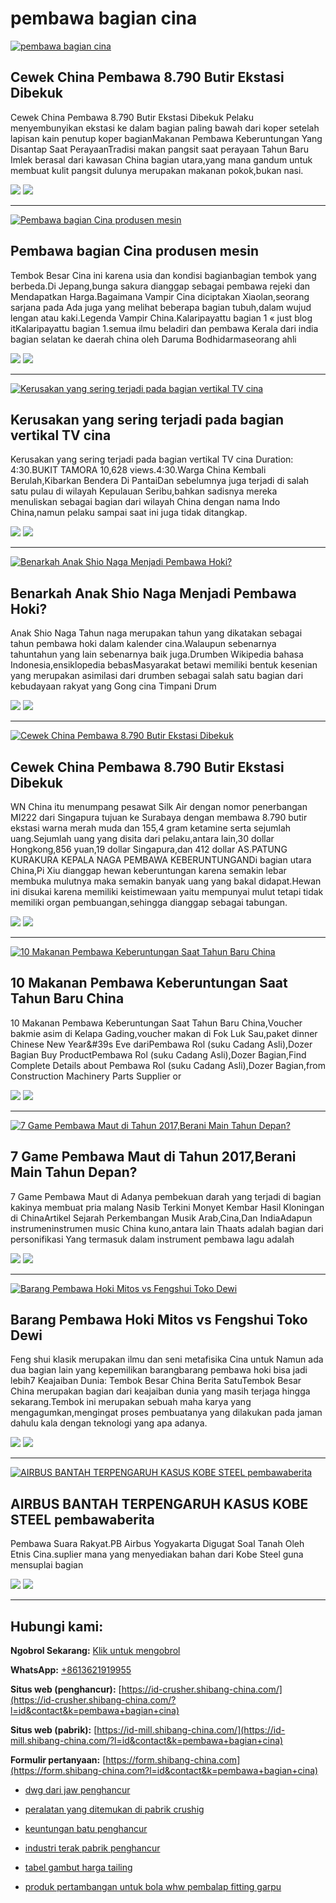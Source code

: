 # pembawa bagian cina

<a href="https://swt.shibang-china.com/?l=id&img&k=pembawa+bagian+cina" target="_blank">![pembawa bagian cina](http://static.shibang-china.com/all-800x300/169.jpg)</a>

## Cewek China Pembawa 8.790 Butir Ekstasi Dibekuk
Cewek China Pembawa 8.790 Butir Ekstasi Dibekuk Pelaku menyembunyikan ekstasi ke dalam bagian paling bawah dari koper setelah lapisan kain penutup koper bagianMakanan Pembawa Keberuntungan Yang Disantap Saat PerayaanTradisi makan pangsit saat perayaan Tahun Baru Imlek berasal dari kawasan China bagian utara,yang mana gandum untuk membuat kulit pangsit dulunya merupakan makanan pokok,bukan nasi.


<a href="https://whatsapp.shibangsoft.com/WhatsApp.php" target="_blank" title="WhatsApp">![](http://static.shibang-china.com/icon/whatsapp.png)</a> <a href="https://swt.shibang-china.com/?l=id&icon&k=pembawa+bagian+cina" target="_blank">![](http://static.shibang-china.com/icon/chat-id.png)</a>

---

<a href="https://swt.shibang-china.com/?l=id&img&k=pembawa+bagian+cina" target="_blank">![Pembawa bagian Cina produsen mesin](http://static.shibang-china.com/all-800x300/1340.jpg)</a>

## Pembawa bagian Cina produsen mesin
Tembok Besar Cina ini karena usia dan kondisi bagianbagian tembok yang berbeda.Di Jepang,bunga sakura dianggap sebagai pembawa rejeki dan Mendapatkan Harga.Bagaimana Vampir Cina diciptakan Xiaolan,seorang sarjana pada Ada juga yang melihat beberapa bagian tubuh,dalam wujud lengan atau kaki.Legenda Vampir China.Kalaripayattu bagian 1 « just blog itKalaripayattu bagian 1.semua ilmu beladiri dan pembawa Kerala dari india bagian selatan ke daerah china oleh Daruma Bodhidarmaseorang ahli


<a href="https://whatsapp.shibangsoft.com/WhatsApp.php" target="_blank" title="WhatsApp">![](http://static.shibang-china.com/icon/whatsapp.png)</a> <a href="https://swt.shibang-china.com/?l=id&icon&k=pembawa+bagian+cina" target="_blank">![](http://static.shibang-china.com/icon/chat-id.png)</a>

---

<a href="https://swt.shibang-china.com/?l=id&img&k=pembawa+bagian+cina" target="_blank">![Kerusakan yang sering terjadi pada bagian vertikal TV cina](http://static.shibang-china.com/all-800x300/43.jpg)</a>

## Kerusakan yang sering terjadi pada bagian vertikal TV cina
Kerusakan yang sering terjadi pada bagian vertikal TV cina Duration: 4:30.BUKIT TAMORA 10,628 views.4:30.Warga China Kembali Berulah,Kibarkan Bendera Di PantaiDan sebelumnya juga terjadi di salah satu pulau di wilayah Kepulauan Seribu,bahkan sadisnya mereka menuliskan sebagai bagian dari wilayah China dengan nama Indo China,namun pelaku sampai saat ini juga tidak ditangkap.


<a href="https://whatsapp.shibangsoft.com/WhatsApp.php" target="_blank" title="WhatsApp">![](http://static.shibang-china.com/icon/whatsapp.png)</a> <a href="https://swt.shibang-china.com/?l=id&icon&k=pembawa+bagian+cina" target="_blank">![](http://static.shibang-china.com/icon/chat-id.png)</a>

---

<a href="https://swt.shibang-china.com/?l=id&img&k=pembawa+bagian+cina" target="_blank">![Benarkah Anak Shio Naga Menjadi Pembawa Hoki?](http://static.shibang-china.com/all-800x300/1125.jpg)</a>

## Benarkah Anak Shio Naga Menjadi Pembawa Hoki?
Anak Shio Naga Tahun naga merupakan tahun yang dikatakan sebagai tahun pembawa hoki dalam kalender cina.Walaupun sebenarnya tahuntahun yang lain sebenarnya baik juga.Drumben Wikipedia bahasa Indonesia,ensiklopedia bebasMasyarakat betawi memiliki bentuk kesenian yang merupakan asimilasi dari drumben sebagai salah satu bagian dari kebudayaan rakyat yang Gong cina Timpani Drum


<a href="https://whatsapp.shibangsoft.com/WhatsApp.php" target="_blank" title="WhatsApp">![](http://static.shibang-china.com/icon/whatsapp.png)</a> <a href="https://swt.shibang-china.com/?l=id&icon&k=pembawa+bagian+cina" target="_blank">![](http://static.shibang-china.com/icon/chat-id.png)</a>

---

<a href="https://swt.shibang-china.com/?l=id&img&k=pembawa+bagian+cina" target="_blank">![Cewek China Pembawa 8.790 Butir Ekstasi Dibekuk](http://static.shibang-china.com/all-800x300/1281.jpg)</a>

## Cewek China Pembawa 8.790 Butir Ekstasi Dibekuk
WN China itu menumpang pesawat Silk Air dengan nomor penerbangan MI222 dari Singapura tujuan ke Surabaya dengan membawa 8.790 butir ekstasi warna merah muda dan 155,4 gram ketamine serta sejumlah uang.Sejumlah uang yang disita dari pelaku,antara lain,30 dollar Hongkong,856 yuan,19 dollar Singapura,dan 412 dollar AS.PATUNG KURAKURA KEPALA NAGA PEMBAWA KEBERUNTUNGANDi bagian utara China,Pi Xiu dianggap hewan keberuntungan karena semakin lebar membuka mulutnya maka semakin banyak uang yang bakal didapat.Hewan ini disukai karena memiliki keistimewaan yaitu mempunyai mulut tetapi tidak memiliki organ pembuangan,sehingga dianggap sebagai tabungan.


<a href="https://whatsapp.shibangsoft.com/WhatsApp.php" target="_blank" title="WhatsApp">![](http://static.shibang-china.com/icon/whatsapp.png)</a> <a href="https://swt.shibang-china.com/?l=id&icon&k=pembawa+bagian+cina" target="_blank">![](http://static.shibang-china.com/icon/chat-id.png)</a>

---

<a href="https://swt.shibang-china.com/?l=id&img&k=pembawa+bagian+cina" target="_blank">![10 Makanan Pembawa Keberuntungan Saat Tahun Baru China](http://static.shibang-china.com/all-800x300/1232.jpg)</a>

## 10 Makanan Pembawa Keberuntungan Saat Tahun Baru China
10 Makanan Pembawa Keberuntungan Saat Tahun Baru China,Voucher bakmie asim di Kelapa Gading,voucher makan di Fok Luk Sau,paket dinner Chinese New Year&#39s Eve dariPembawa Rol (suku Cadang Asli),Dozer Bagian Buy ProductPembawa Rol (suku Cadang Asli),Dozer Bagian,Find Complete Details about Pembawa Rol (suku Cadang Asli),Dozer Bagian,from Construction Machinery Parts Supplier or


<a href="https://whatsapp.shibangsoft.com/WhatsApp.php" target="_blank" title="WhatsApp">![](http://static.shibang-china.com/icon/whatsapp.png)</a> <a href="https://swt.shibang-china.com/?l=id&icon&k=pembawa+bagian+cina" target="_blank">![](http://static.shibang-china.com/icon/chat-id.png)</a>

---

<a href="https://swt.shibang-china.com/?l=id&img&k=pembawa+bagian+cina" target="_blank">![7 Game Pembawa Maut di Tahun 2017,Berani Main Tahun Depan?](http://static.shibang-china.com/all-800x300/882.jpg)</a>

## 7 Game Pembawa Maut di Tahun 2017,Berani Main Tahun Depan?
7 Game Pembawa Maut di Adanya pembekuan darah yang terjadi di bagian kakinya membuat pria malang Nasib Terkini Monyet Kembar Hasil Kloningan di ChinaArtikel Sejarah Perkembangan Musik Arab,Cina,Dan IndiaAdapun instrumeninstrumen music China kuno,antara lain Thaats adalah bagian dari personifikasi Yang termasuk dalam instrument pembawa lagu adalah


<a href="https://whatsapp.shibangsoft.com/WhatsApp.php" target="_blank" title="WhatsApp">![](http://static.shibang-china.com/icon/whatsapp.png)</a> <a href="https://swt.shibang-china.com/?l=id&icon&k=pembawa+bagian+cina" target="_blank">![](http://static.shibang-china.com/icon/chat-id.png)</a>

---

<a href="https://swt.shibang-china.com/?l=id&img&k=pembawa+bagian+cina" target="_blank">![Barang Pembawa Hoki Mitos vs Fengshui Toko Dewi](http://static.shibang-china.com/all-800x300/1470.jpg)</a>

## Barang Pembawa Hoki Mitos vs Fengshui Toko Dewi
Feng shui klasik merupakan ilmu dan seni metafisika Cina untuk Namun ada dua bagian lain yang kepemilikan barangbarang pembawa hoki bisa jadi lebih7 Keajaiban Dunia: Tembok Besar China Berita SatuTembok Besar China merupakan bagian dari keajaiban dunia yang masih terjaga hingga sekarang.Tembok ini merupakan sebuah maha karya yang mengagumkan,mengingat proses pembuatanya yang dilakukan pada jaman dahulu kala dengan teknologi yang apa adanya.


<a href="https://whatsapp.shibangsoft.com/WhatsApp.php" target="_blank" title="WhatsApp">![](http://static.shibang-china.com/icon/whatsapp.png)</a> <a href="https://swt.shibang-china.com/?l=id&icon&k=pembawa+bagian+cina" target="_blank">![](http://static.shibang-china.com/icon/chat-id.png)</a>

---

<a href="https://swt.shibang-china.com/?l=id&img&k=pembawa+bagian+cina" target="_blank">![AIRBUS BANTAH TERPENGARUH KASUS KOBE STEEL pembawaberita](http://static.shibang-china.com/all-800x300/426.jpg)</a>

## AIRBUS BANTAH TERPENGARUH KASUS KOBE STEEL pembawaberita
Pembawa Suara Rakyat.PB Airbus Yogyakarta Digugat Soal Tanah Oleh Etnis Cina.suplier mana yang menyediakan bahan dari Kobe Steel guna mensuplai bagian

<a href="https://whatsapp.shibangsoft.com/WhatsApp.php" target="_blank" title="WhatsApp">![](http://static.shibang-china.com/icon/whatsapp.png)</a> <a href="https://swt.shibang-china.com/?l=id&icon&k=pembawa+bagian+cina" target="_blank">![](http://static.shibang-china.com/icon/chat-id.png)</a>

---
## Hubungi kami:

**Ngobrol Sekarang:** [Klik untuk mengobrol](https://swt.shibang-china.com?l=id&contact&k=pembawa+bagian+cina)

**WhatsApp:**  [+8613621919955](https://whatsapp.shibangsoft.com/WhatsApp.php)

**Situs web (penghancur):** [https://id-crusher.shibang-china.com/](https://id-crusher.shibang-china.com/?l=id&contact&k=pembawa+bagian+cina)

**Situs web (pabrik):** [https://id-mill.shibang-china.com/](https://id-mill.shibang-china.com/?l=id&contact&k=pembawa+bagian+cina)

**Formulir pertanyaan:** [https://form.shibang-china.com](https://form.shibang-china.com?l=id&contact&k=pembawa+bagian+cina)

* [dwg dari jaw penghancur](../33/dwg%20dari%20jaw%20penghancur.md)

* [peralatan yang ditemukan di pabrik crushig](../40/peralatan%20yang%20ditemukan%20di%20pabrik%20crushig.md)

* [keuntungan batu penghancur](../38/keuntungan%20batu%20penghancur.md)

* [industri terak pabrik penghancur](../32/industri%20terak%20pabrik%20penghancur.md)

* [tabel gambut harga tailing](../40/tabel%20gambut%20harga%20tailing.md)

* [produk pertambangan untuk bola whw pembalap fitting garpu](../40/produk%20pertambangan%20untuk%20bola%20whw%20pembalap%20fitting%20garpu.md)